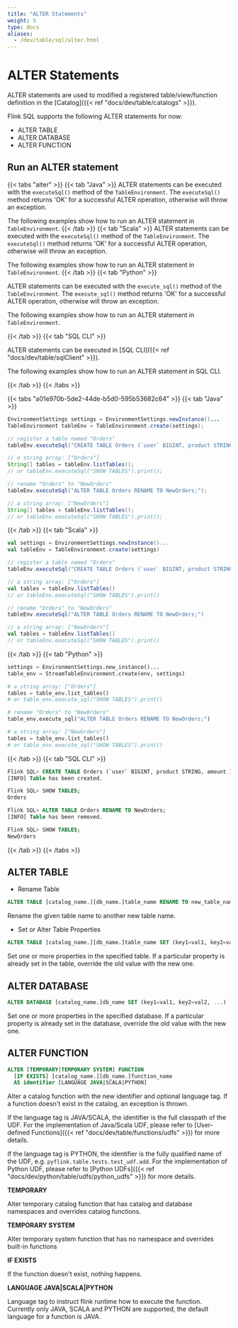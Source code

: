 ```yaml
---
title: "ALTER Statements"
weight: 5
type: docs
aliases:
  - /dev/table/sql/alter.html
---
```

<!--
Licensed to the Apache Software Foundation (ASF) under one
or more contributor license agreements.  See the NOTICE file
distributed with this work for additional information
regarding copyright ownership.  The ASF licenses this file
to you under the Apache License, Version 2.0 (the
"License"); you may not use this file except in compliance
with the License.  You may obtain a copy of the License at

  http://www.apache.org/licenses/LICENSE-2.0

Unless required by applicable law or agreed to in writing,
software distributed under the License is distributed on an
"AS IS" BASIS, WITHOUT WARRANTIES OR CONDITIONS OF ANY
KIND, either express or implied.  See the License for the
specific language governing permissions and limitations
under the License.
-->

# ALTER Statements



ALTER statements are used to modified a registered table/view/function definition in the [Catalog]({{< ref "docs/dev/table/catalogs" >}}).

Flink SQL supports the following ALTER statements for now:

- ALTER TABLE
- ALTER DATABASE
- ALTER FUNCTION

## Run an ALTER statement

{{< tabs "alter" >}}
{{< tab "Java" >}}
ALTER statements can be executed with the `executeSql()` method of the `TableEnvironment`. The `executeSql()` method returns 'OK' for a successful ALTER operation, otherwise will throw an exception.

The following examples show how to run an ALTER statement in `TableEnvironment`.
{{< /tab >}}
{{< tab "Scala" >}}
ALTER statements can be executed with the `executeSql()` method of the `TableEnvironment`. The `executeSql()` method returns 'OK' for a successful ALTER operation, otherwise will throw an exception.

The following examples show how to run an ALTER statement in `TableEnvironment`.
{{< /tab >}}
{{< tab "Python" >}}

ALTER statements can be executed with the `execute_sql()` method of the `TableEnvironment`. The `execute_sql()` method returns 'OK' for a successful ALTER operation, otherwise will throw an exception.

The following examples show how to run an ALTER statement in `TableEnvironment`.

{{< /tab >}}
{{< tab "SQL CLI" >}}

ALTER statements can be executed in [SQL CLI]({{< ref "docs/dev/table/sqlClient" >}}).

The following examples show how to run an ALTER statement in SQL CLI.

{{< /tab >}}
{{< /tabs >}}

{{< tabs "a01e970b-5de2-44de-b5d0-595b53682c64" >}}
{{< tab "Java" >}}
```java
EnvironmentSettings settings = EnvironmentSettings.newInstance()...
TableEnvironment tableEnv = TableEnvironment.create(settings);

// register a table named "Orders"
tableEnv.executeSql("CREATE TABLE Orders (`user` BIGINT, product STRING, amount INT) WITH (...)");

// a string array: ["Orders"]
String[] tables = tableEnv.listTables();
// or tableEnv.executeSql("SHOW TABLES").print();

// rename "Orders" to "NewOrders"
tableEnv.executeSql("ALTER TABLE Orders RENAME TO NewOrders;");

// a string array: ["NewOrders"]
String[] tables = tableEnv.listTables();
// or tableEnv.executeSql("SHOW TABLES").print();
```
{{< /tab >}}
{{< tab "Scala" >}}
```scala
val settings = EnvironmentSettings.newInstance()...
val tableEnv = TableEnvironment.create(settings)

// register a table named "Orders"
tableEnv.executeSql("CREATE TABLE Orders (`user` BIGINT, product STRING, amount INT) WITH (...)");

// a string array: ["Orders"]
val tables = tableEnv.listTables()
// or tableEnv.executeSql("SHOW TABLES").print()

// rename "Orders" to "NewOrders"
tableEnv.executeSql("ALTER TABLE Orders RENAME TO NewOrders;")

// a string array: ["NewOrders"]
val tables = tableEnv.listTables()
// or tableEnv.executeSql("SHOW TABLES").print()
```
{{< /tab >}}
{{< tab "Python" >}}
```python
settings = EnvironmentSettings.new_instance()...
table_env = StreamTableEnvironment.create(env, settings)

# a string array: ["Orders"]
tables = table_env.list_tables()
# or table_env.execute_sql("SHOW TABLES").print()

# rename "Orders" to "NewOrders"
table_env.execute_sql("ALTER TABLE Orders RENAME TO NewOrders;")

# a string array: ["NewOrders"]
tables = table_env.list_tables()
# or table_env.execute_sql("SHOW TABLES").print()
```
{{< /tab >}}
{{< tab "SQL CLI" >}}
```sql
Flink SQL> CREATE TABLE Orders (`user` BIGINT, product STRING, amount INT) WITH (...);
[INFO] Table has been created.

Flink SQL> SHOW TABLES;
Orders

Flink SQL> ALTER TABLE Orders RENAME TO NewOrders;
[INFO] Table has been removed.

Flink SQL> SHOW TABLES;
NewOrders
```
{{< /tab >}}
{{< /tabs >}}

## ALTER TABLE

* Rename Table

```sql
ALTER TABLE [catalog_name.][db_name.]table_name RENAME TO new_table_name
```

Rename the given table name to another new table name.

* Set or Alter Table Properties

```sql
ALTER TABLE [catalog_name.][db_name.]table_name SET (key1=val1, key2=val2, ...)
```

Set one or more properties in the specified table. If a particular property is already set in the table, override the old value with the new one.

## ALTER DATABASE

```sql
ALTER DATABASE [catalog_name.]db_name SET (key1=val1, key2=val2, ...)
```

Set one or more properties in the specified database. If a particular property is already set in the database, override the old value with the new one.

## ALTER FUNCTION

```sql
ALTER [TEMPORARY|TEMPORARY SYSTEM] FUNCTION 
  [IF EXISTS] [catalog_name.][db_name.]function_name 
  AS identifier [LANGUAGE JAVA|SCALA|PYTHON]
```

Alter a catalog function with the new identifier and optional language tag. If a function doesn't exist in the catalog, an exception is thrown.

If the language tag is JAVA/SCALA, the identifier is the full classpath of the UDF. For the implementation of Java/Scala UDF, please refer to [User-defined Functions]({{< ref "docs/dev/table/functions/udfs" >}}) for more details.

If the language tag is PYTHON, the identifier is the fully qualified name of the UDF, e.g. `pyflink.table.tests.test_udf.add`. For the implementation of Python UDF, please refer to [Python UDFs]({{< ref "docs/dev/python/table/udfs/python_udfs" >}}) for more details.

**TEMPORARY**

Alter temporary catalog function that has catalog and database namespaces and overrides catalog functions.

**TEMPORARY SYSTEM**

Alter temporary system function that has no namespace and overrides built-in functions

**IF EXISTS**

If the function doesn't exist, nothing happens.

**LANGUAGE JAVA\|SCALA\|PYTHON**

Language tag to instruct flink runtime how to execute the function. Currently only JAVA, SCALA and PYTHON are supported, the default language for a function is JAVA.

